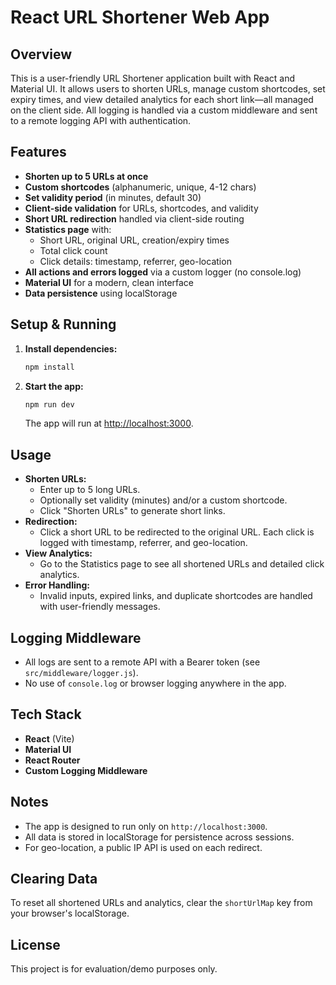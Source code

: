 # React URL Shortener Web App

## Overview
This is a user-friendly URL Shortener application built with React and Material UI. It allows users to shorten URLs, manage custom shortcodes, set expiry times, and view detailed analytics for each short link—all managed on the client side. All logging is handled via a custom middleware and sent to a remote logging API with authentication.

## Features
- **Shorten up to 5 URLs at once**
- **Custom shortcodes** (alphanumeric, unique, 4-12 chars)
- **Set validity period** (in minutes, default 30)
- **Client-side validation** for URLs, shortcodes, and validity
- **Short URL redirection** handled via client-side routing
- **Statistics page** with:
  - Short URL, original URL, creation/expiry times
  - Total click count
  - Click details: timestamp, referrer, geo-location
- **All actions and errors logged** via a custom logger (no console.log)
- **Material UI** for a modern, clean interface
- **Data persistence** using localStorage

## Setup & Running
1. **Install dependencies:**
   ```bash
   npm install
   ```
2. **Start the app:**
   ```bash
   npm run dev
   ```
   The app will run at [http://localhost:3000](http://localhost:3000).

## Usage
- **Shorten URLs:**
  - Enter up to 5 long URLs.
  - Optionally set validity (minutes) and/or a custom shortcode.
  - Click "Shorten URLs" to generate short links.
- **Redirection:**
  - Click a short URL to be redirected to the original URL. Each click is logged with timestamp, referrer, and geo-location.
- **View Analytics:**
  - Go to the Statistics page to see all shortened URLs and detailed click analytics.
- **Error Handling:**
  - Invalid inputs, expired links, and duplicate shortcodes are handled with user-friendly messages.

## Logging Middleware
- All logs are sent to a remote API with a Bearer token (see `src/middleware/logger.js`).
- No use of `console.log` or browser logging anywhere in the app.

## Tech Stack
- **React** (Vite)
- **Material UI**
- **React Router**
- **Custom Logging Middleware**

## Notes
- The app is designed to run only on `http://localhost:3000`.
- All data is stored in localStorage for persistence across sessions.
- For geo-location, a public IP API is used on each redirect.

## Clearing Data
To reset all shortened URLs and analytics, clear the `shortUrlMap` key from your browser's localStorage.

## License
This project is for evaluation/demo purposes only.
